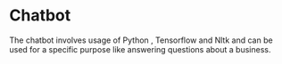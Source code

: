 # Chatbot
The chatbot involves usage of Python , Tensorflow and Nltk and can be used for a specific purpose like answering questions about a business.
